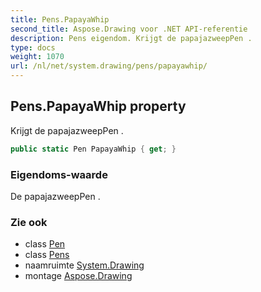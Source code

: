```yaml
---
title: Pens.PapayaWhip
second_title: Aspose.Drawing voor .NET API-referentie
description: Pens eigendom. Krijgt de papajazweepPen .
type: docs
weight: 1070
url: /nl/net/system.drawing/pens/papayawhip/
---
```

## Pens.PapayaWhip property

Krijgt de papajazweepPen .

```csharp
public static Pen PapayaWhip { get; }
```

### Eigendoms-waarde

De papajazweepPen .

### Zie ook

* class [Pen](../../pen/)
* class [Pens](../)
* naamruimte [System.Drawing](../../pens/)
* montage [Aspose.Drawing](../../../)


